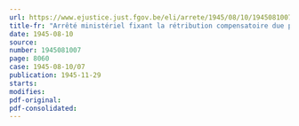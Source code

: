 ```yaml
---
url: https://www.ejustice.just.fgov.be/eli/arrete/1945/08/10/1945081007/justel
title-fr: "Arrêté ministériel fixant la rétribution compensatoire due par les exportateurs de poires à l'Office national des Débouchés agricoles et horticoles"
date: 1945-08-10
source:
number: 1945081007
page: 8060
case: 1945-08-10/07
publication: 1945-11-29
starts:
modifies:
pdf-original:
pdf-consolidated:
---
```


